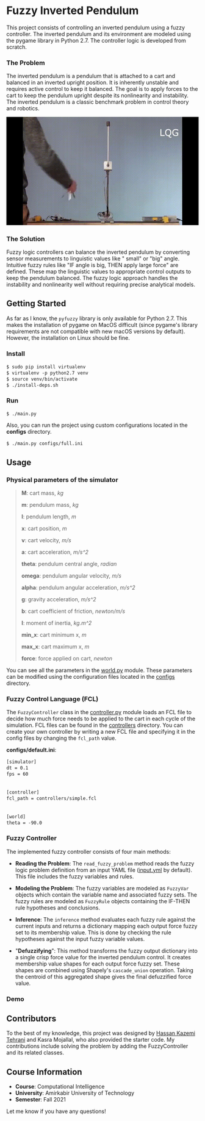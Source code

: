 # Fuzzy Inverted Pendulum

This project consists of controlling an inverted pendulum using a fuzzy controller. The inverted pendulum and its
environment are modeled using the pygame library in Python 2.7. The controller logic is developed from scratch.

### The Problem

The inverted pendulum is a pendulum that is attached to a cart and balanced in an inverted upright position. It is
inherently unstable and requires active control to keep it balanced. The goal is to apply forces to the cart to keep the
pendulum upright despite its nonlinearity and instability. The inverted pendulum is a classic benchmark problem in
control theory and robotics.

[//]: # (![figs/inverted-pendulum.mp4]&#40;figs/inverted-pendulum.mp4&#41;)

![figs/inverted-pendulum.mp4](figs/inverted-pendulum.gif)

[//]: # (<img src="figs/inverted-pendulum.gif" height="200"> </img>)

[//]: # (<video width="320" height="240" controls>)

[//]: # (<source src="figs/inverted-pendulum.mp4" type="video/mp4">)

[//]: # (</video>)

### The Solution

Fuzzy logic controllers can balance the inverted pendulum by converting sensor measurements to linguistic values like "
small" or "big" angle. Intuitive fuzzy rules like "IF angle is big, THEN apply large force" are defined. These map the
linguistic values to appropriate control outputs to keep the pendulum balanced. The fuzzy logic approach handles the
instability and nonlinearity well without requiring precise analytical models.

## Getting Started

As far as I know, the `pyfuzzy` library is only available for Python 2.7. This makes the installation of pygame on MacOS difficult (since pygame's library requirements are not compatible with new macOS versions by
default). However, the installation on Linux should be fine.

### Install

    $ sudo pip install virtualenv
    $ virtualenv -p python2.7 venv
    $ source venv/bin/activate
    $ ./install-deps.sh

### Run

    $ ./main.py

Also, you can run the project using custom configurations located in the **configs** directory.

	$ ./main.py configs/full.ini

## Usage

### Physical parameters of the simulator

> **M**: cart mass, *kg*
>
> **m**: pendulum mass, *kg*
>
> **l**: pendulum length, *m*
>
> **x**: cart position, *m*
>
> **v**: cart velocity, *m/s*
>
> **a**: cart acceleration, *m/s^2*
>
> **theta**: pendulum central angle, *radian*
>
> **omega**: pendulum angular velocity, *m/s*
>
> **alpha**: pendulum angular acceleration, *m/s^2*
>
> **g**: gravity acceleration, *m/s^2*
>
> **b**: cart coefficient of friction, *newton/m/s*
>
> **I**: moment of inertia, *kg.m^2*
>
> **min_x**: cart minimum x, *m*
>
> **max_x**: cart maximum x, *m*
>
> **force**: force applied on cart, *newton*

You can see all the parameters in the [world.py](src/world.py) module.
These parameters can be modified using the configuration files located in the [configs](src/configs) directory.

### Fuzzy Control Language (FCL)

The `FuzzyController` class in the [controller.py](src/controller.py) module loads an FCL file to decide how much force
needs to be applied to the cart in each cycle of the simulation. FCL files can be found in
the [controllers](src/controllers) directory. You
can create your own controller by writing a new FCL file and specifying it in the config files by changing
the `fcl_path` value.

**configs/default.ini**:

	[simulator]
	dt = 0.1
	fps = 60


	[controller]
	fcl_path = controllers/simple.fcl


	[world]
	theta = -90.0

### Fuzzy Controller

The implemented fuzzy controller consists of four main methods:

- **Reading the Problem**: The `read_fuzzy_problem` method reads the fuzzy logic problem definition from an input YAML
  file ([input.yml](src/input.yml) by default). This file includes the fuzzy variables and rules.

- **Modeling the Problem**: The fuzzy variables are modeled as `FuzzyVar` objects which contain the variable name and
  associated fuzzy sets. The fuzzy rules are modeled as `FuzzyRule` objects containing the IF-THEN rule hypotheses and
  conclusions.

- **Inference**: The `inference` method evaluates each fuzzy rule against the current inputs and returns a dictionary
  mapping
  each output force fuzzy set to its membership value. This is done by checking the rule hypotheses against the input
  fuzzy variable values.

- "**Defuzzifying**": This method transforms the fuzzy output dictionary into a single crisp force value for the inverted
  pendulum control. It creates membership value shapes for each output force fuzzy set. These shapes are combined using
  Shapely's `cascade_union` operation. Taking the centroid of this aggregated shape gives the final defuzzified force
  value.

### Demo

## Contributors

To the best of my knowledge, this project was designed by [Hassan Kazemi Tehrani](https://github.com/shayanthrn) and
Kasra Mojallal, who also provided the starter code. My contributions include solving the problem by adding the
FuzzyController and its related classes.

## Course Information

- **Course**: Computational Intelligence
- **University**: Amirkabir University of Technology
- **Semester**: Fall 2021

Let me know if you have any questions!
